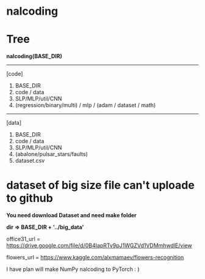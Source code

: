 # nalcoding

# Tree

**nalcoding(BASE_DIR)**

----------------------------------------------
[code]
1. BASE_DIR
2. code / data 
3. SLP/MLP/util/CNN
4. (regression/binary/multi) / mlp / (adam / dataset / math) 
----------------------------------------------
[data]
1. BASE_DIR
2. code / data 
3. SLP/MLP/util/CNN
4. (abalone/pulsar_stars/faults)
5. dataset.csv

# dataset of big size file can't uploade to github 

**You need download Dataset and need make folder**

**dir => BASE_DIR + '../big_data'**

office31_url = https://drive.google.com/file/d/0B4IapRTv9pJ1WGZVd1VDMmhwdlE/view

flowers_url = https://www.kaggle.com/alxmamaev/flowers-recognition


I have plan will make NumPy nalcoding to PyTorch : )

